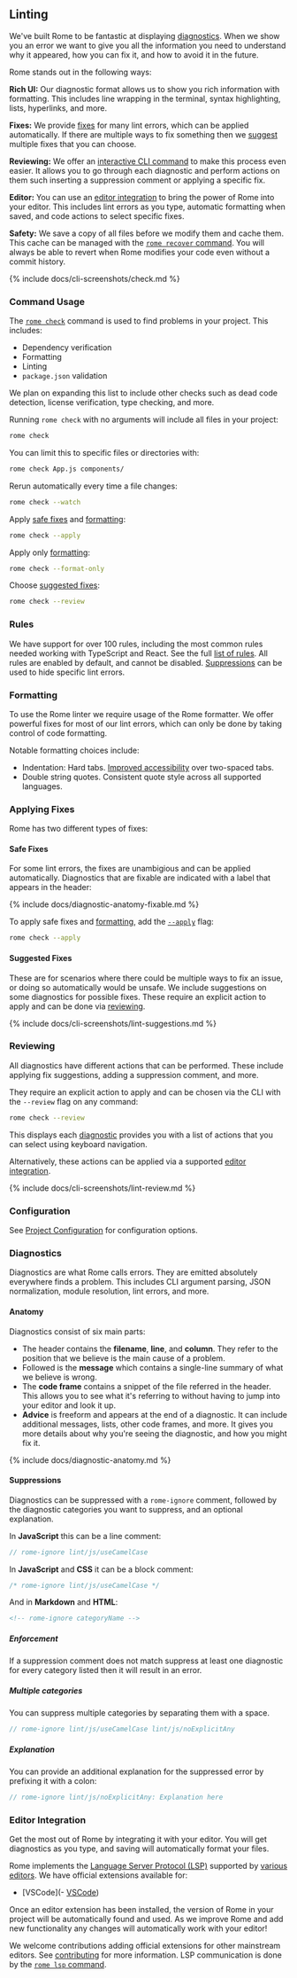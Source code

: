 ## Linting

We've built Rome to be fantastic at displaying [diagnostics](#diagnostics). When we show you an error we want to give you all the information you need to understand why it appeared, how you can fix it, and how to avoid it in the future.

Rome stands out in the following ways:

**Rich UI:** Our diagnostic format allows us to show you rich information with formatting. This includes line wrapping in the terminal, syntax highlighting, lists, hyperlinks, and more.

**Fixes:** We provide [fixes](#applying-fixes) for many lint errors, which can be applied automatically. If there are multiple ways to fix something then we [suggest](#suggested) multiple fixes that you can choose.

**Reviewing:** We offer an [interactive CLI command](#reviewing) to make this process even easier. It allows you to go through each diagnostic and perform actions on them such inserting a suppression comment or applying a specific fix.

**Editor:** You can use an [editor integration](#editor-integration) to bring the power of Rome into your editor. This includes lint errors as you type, automatic formatting when saved, and code actions to select specific fixes.

**Safety:** We save a copy of all files before we modify them and cache them. This cache can be managed with the [`rome recover` command](#rome-recover). You will always be able to revert when Rome modifies your code even without a commit history.

{% include docs/cli-screenshots/check.md %}

### Command Usage

The [`rome check`](#rome-check) command is used to find problems in your project. This includes:

 - Dependency verification
 - Formatting
 - Linting
 - `package.json` validation

We plan on expanding this list to include other checks such as dead code detection, license verification, type checking, and more.

Running `rome check` with no arguments will include all files in your project:

```bash
rome check
```

You can limit this to specific files or directories with:

```bash
rome check App.js components/
```

Rerun automatically every time a file changes:

```bash
rome check --watch
```

Apply [safe fixes](#safe-fixes) and [formatting](#formatting):

```bash
rome check --apply
```

Apply only [formatting](#formatting):

```bash
rome check --format-only
```

Choose [suggested fixes](#suggested-fixes):

```bash
rome check --review
```

### Rules

We have support for over 100 rules, including the most common rules needed working with TypeScript and React. See the full [list of rules](/docs/lint/rules). All rules are enabled by default, and cannot be disabled. [Suppressions](#suppressions) can be used to hide specific lint errors.

### Formatting

To use the Rome linter we require usage of the Rome formatter. We offer powerful fixes for most of our lint errors, which can only be done by taking control of code formatting.

Notable formatting choices include:

 - Indentation: Hard tabs. [Improved accessibility](https://github.com/romefrontend/rome/issues/425) over two-spaced tabs.
 - Double string quotes. Consistent quote style across all supported languages.

### Applying Fixes

Rome has two different types of fixes:

#### Safe Fixes

For some lint errors, the fixes are unambigious and can be applied automatically. Diagnostics that are fixable are indicated with a label that appears in the header:

{% include docs/diagnostic-anatomy-fixable.md %}

To apply safe fixes and [formatting](#formatting), add the [`--apply`](#--apply) flag:

```bash
rome check --apply
```

#### Suggested Fixes

These are for scenarios where there could be multiple ways to fix an issue, or doing so automatically would be unsafe. We include suggestions on some diagnostics for possible fixes. These require an explicit action to apply and can be done via [reviewing](#reviewing).

{% include docs/cli-screenshots/lint-suggestions.md %}

### Reviewing

All diagnostics have different actions that can be performed. These include applying fix suggestions, adding a suppression comment, and more.

They require an explicit action to apply and can be chosen via the CLI with the `--review` flag on any command:

```bash
rome check --review
```

This displays each [diagnostic](#diagnostics) provides you with a list of actions that you can select using keyboard navigation.

Alternatively, these actions can be applied via a supported [editor integration](#editor-integration).

{% include docs/cli-screenshots/lint-review.md %}

### Configuration

See [Project Configuration](#project-configuration) for configuration options.

### Diagnostics

Diagnostics are what Rome calls errors. They are emitted absolutely everywhere finds a problem. This includes CLI argument parsing, JSON normalization, module resolution, lint errors, and more.

#### Anatomy

Diagnostics consist of six main parts:

- The header contains the **filename**, **line**, and **column**. They refer to the position that we believe is the main cause of a problem.
- Followed is the **message** which contains a single-line summary of what we believe is wrong.
- The **code frame** contains a snippet of the file referred in the header. This allows you to see what it's referring to without having to jump into your editor and look it up.
- **Advice** is freeform and appears at the end of a diagnostic. It can include additional messages, lists, other code frames, and more. It gives you more details about why you're seeing the diagnostic, and how you might fix it.

{% include docs/diagnostic-anatomy.md %}

#### Suppressions

Diagnostics can be suppressed with a `rome-ignore` comment, followed by the diagnostic categories you want to suppress, and an optional explanation.

In **JavaScript** this can be a line comment:

```javascript
// rome-ignore lint/js/useCamelCase
```

In **JavaScript** and **CSS** it can be a block comment:

```javascript
/* rome-ignore lint/js/useCamelCase */
```

And in **Markdown** and **HTML**:

```html
<!-- rome-ignore categoryName -->
```

##### Enforcement

If a suppression comment does not match suppress at least one diagnostic for every category listed then it will result in an error.

##### Multiple categories

You can suppress multiple categories by separating them with a space.

```javascript
// rome-ignore lint/js/useCamelCase lint/js/noExplicitAny
```

##### Explanation

You can provide an additional explanation for the suppressed error by prefixing it with a colon:

```javascript
// rome-ignore lint/js/noExplicitAny: Explanation here
```

### Editor Integration

Get the most out of Rome by integrating it with your editor. You will get diagnostics as you type, and saving will automatically format your files.

Rome implements the [Language Server Protocol (LSP)](https://microsoft.github.io/language-server-protocol/) supported by [various editors](https://microsoft.github.io/language-server-protocol/implementors/tools/). We have official extensions available for:

- [VSCode](- [VSCode](https://marketplace.visualstudio.com/items?itemName=rome.rome))

Once an editor extension has been installed, the version of Rome in your project will be automatically found and used. As we improve Rome and add new functionality any changes will automatically work with your editor!

We welcome contributions adding official extensions for other mainstream editors. See [contributing](https://github.com/romefrontend/rome/blob/main/CONTRIBUTING.md) for more information. LSP communication is done by the [`rome lsp` command](#rome-lsp).
